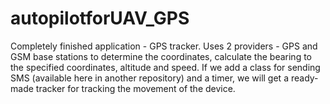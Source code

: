 # autopilotforUAV_GPS
Completely finished application - GPS tracker. Uses 2 providers - GPS and GSM base stations to determine the coordinates, calculate the bearing to the specified coordinates, altitude and speed.
If we add a class for sending SMS (available here in another repository) and a timer, we will get a ready-made tracker for tracking the movement of the device.
